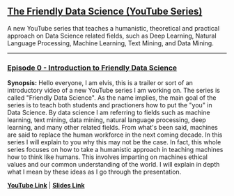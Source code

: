 ## [The Friendly Data Science (YouTube Series)](https://goo.gl/U4RaU3)
A new YouTube series that teaches a humanistic, theoretical and practical approach on Data Science related fields, such as Deep Learning, Natural Language Processing, Machine Learning, Text Mining, and Data Mining.

---
### [Episode 0 - Introduction to Friendly Data Science](https://goo.gl/Fj5Mme)
**Synopsis:** Hello everyone, I am elvis, this is a trailer or sort of an introductory video of a new YouTube series I am working on. The series is called "Friendly Data Science". As the name implies, the main goal of the series is to teach both students and practioners how to put the "you" in Data Science. By data science I am referring to fields such as machine learning, text mining, data mining, natural language processing, deep learning, and many other related fields. From what's been said, machines are said to replace the human workforce in the next coming decade. In this series I will explain to you why this may not be the case. In fact, this whole series focuses on how to take a humanistic approach in teaching machines how to think like humans. This involves imparting on machines ethical values and our common understanding of the world. I will explain in depth what I mean by these ideas as I go through the presentation.

[**YouTube Link**](https://goo.gl/Fj5Mme) |
[**Slides Link**](https://goo.gl/FiDA3e)

